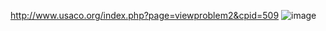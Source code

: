 http://www.usaco.org/index.php?page=viewproblem2&cpid=509
![image](https://github.com/froge159/usaco_training/assets/87875402/66da63d6-8dee-4a21-b51b-77f1169bf710)
